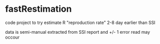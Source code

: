 # fastRestimation
code project to try estimate R "reproduction rate" 2-8 day earlier than SSI

data is semi-manual extracted from SSI report and +/- 1 error read may occour

